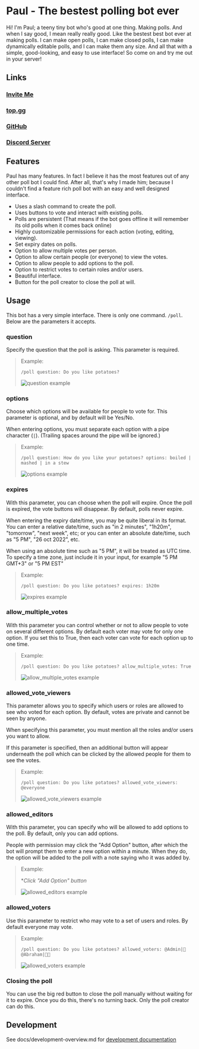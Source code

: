 # Paul - The bestest polling bot ever

Hi! I'm Paul; a teeny tiny bot who's good at one thing. Making polls. And when I say good, I mean really really good. Like the bestest best bot ever at making polls. I can make open polls, I can make closed polls, I can make dynamically editable polls, and I can make them any size. And all that with a simple, good-looking, and easy to use interface! So come on and try me out in your server!

## Links

### [Invite Me](https://discord.com/api/oauth2/authorize?client_id=902944827598049321&permissions=2147551296&scope=bot%20applications.commands)

### [top.gg](https://top.gg/bot/902944827598049321)

### [GitHub](https://github.com/abrahammurciano/paul-bot)

### [Discord Server](https://discord.com/invite/mzhSRnnY78)

## Features

Paul has many features. In fact I believe it has the most features out of any other poll bot I could find. After all, that's why I made him; because I couldn't find a feature rich poll bot with an easy and well designed interface.

-   Uses a slash command to create the poll.
-   Uses buttons to vote and interact with existing polls.
-   Polls are persistent (That means if the bot goes offline it will remember its old polls when it comes back online)
-   Highly customizable permissions for each action (voting, editing, viewing).
-   Set expiry dates on polls.
-   Option to allow multiple votes per person.
-   Option to allow certain people (or everyone) to view the votes.
-   Option to allow people to add options to the poll.
-   Option to restrict votes to certain roles and/or users.
-   Beautiful interface.
-   Button for the poll creator to close the poll at will.

## Usage

This bot has a very simple interface. There is only one command. `/poll`. Below are the parameters it accepts.

### question

Specify the question that the poll is asking. This parameter is required.

> Example:
>
> `/poll question: Do you like potatoes?`
>
> ![question example](images/examples/question.png)

### options

Choose which options will be available for people to vote for. This parameter is optional, and by default will be Yes/No.

When entering options, you must separate each option with a pipe character (`|`). (Trailing spaces around the pipe will be ignored.)

> Example:
>
> `/poll question: How do you like your potatoes? options: boiled | mashed | in a stew`
>
> ![options example](images/examples/options.png)

### expires

With this parameter, you can choose when the poll will expire. Once the poll is expired, the vote buttons will disappear. By default, polls never expire.

When entering the expiry date/time, you may be quite liberal in its format. You can enter a relative date/time, such as "in 2 minutes", "1h20m", "tomorrow", "next week", etc; or you can enter an absolute date/time, such as "5 PM", "26 oct 2022", etc.

When using an absolute time such as "5 PM", it will be treated as UTC time. To specify a time zone, just include it in your input, for example "5 PM GMT+3" or "5 PM EST"

> Example:
>
> `/poll question: Do you like potatoes? expires: 1h20m`
>
> ![expires example](images/examples/expires.png)

### allow_multiple_votes

With this parameter you can control whether or not to allow people to vote on several different options. By default each voter may vote for only one option. If you set this to True, then each voter can vote for each option up to one time.

> Example:
>
> `/poll question: Do you like potatoes? allow_multiple_votes: True`
>
> ![allow_multiple_votes example](images/examples/allow_multiple_votes.png)

### allowed_vote_viewers

This parameter allows you to specify which users or roles are allowed to see who voted for each option. By default, votes are private and cannot be seen by anyone.

When specifying this parameter, you must mention all the roles and/or users you want to allow.

If this parameter is specified, then an additional button will appear underneath the poll which can be clicked by the allowed people for them to see the votes.

> Example:
>
> `/poll question: Do you like potatoes? allowed_vote_viewers: @everyone`
>
> ![allowed_vote_viewers example](images/examples/allowed_vote_viewers.png)

### allowed_editors

With this parameter, you can specify who will be allowed to add options to the poll. By default, only you can add options.

People with permission may click the "Add Option" button, after which the bot will prompt them to enter a new option within a minute. When they do, the option will be added to the poll with a note saying who it was added by.

> Example:
>
> \*_Click "Add Option" button_
>
> ![allowed_editors example](images/examples/allowed_editors.png)

### allowed_voters

Use this parameter to restrict who may vote to a set of users and roles. By default everyone may vote.

> Example:
>
> `/poll question: Do you like potatoes? allowed_voters: @Admin|🔱 @Abraham|👑🔱`
>
> ![allowed_voters example](images/examples/allowed_voters.png)

### Closing the poll

You can use the big red button to close the poll manually without waiting for it to expire. Once you do this, there's no turning back. Only the poll creator can do this.


## Development
See docs/development-overview.md for [development documentation](docs/development-overview.md)
